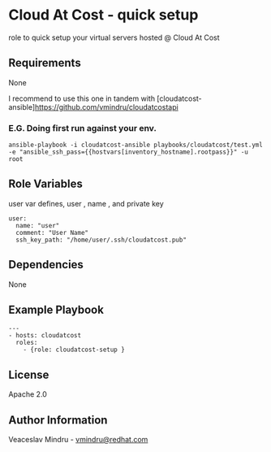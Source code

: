 Cloud At Cost - quick setup
=========

role to quick setup your virtual servers hosted @ Cloud At Cost

Requirements
------------

None

I recommend to use this one in tandem with [cloudatcost-ansible]https://github.com/vmindru/cloudatcostapi

### E.G. Doing first run against your env. 

```
ansible-playbook -i cloudatcost-ansible playbooks/cloudatcost/test.yml -e "ansible_ssh_pass={{hostvars[inventory_hostname].rootpass}}" -u root
```


Role Variables
--------------

user var defines, user , name , and private key 

```
user: 
  name: "user" 
  comment: "User Name"
  ssh_key_path: "/home/user/.ssh/cloudatcost.pub"
```


Dependencies
------------

None

Example Playbook
----------------

```
---
- hosts: cloudatcost
  roles:
    - {role: cloudatcost-setup }
```

License
-------

Apache 2.0

Author Information
------------------

Veaceslav Mindru - vmindru@redhat.com 

